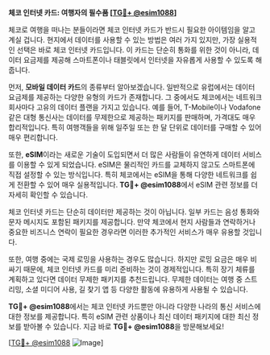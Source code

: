 **체코 인터넷 카드: 여행자의 필수품 [[TG💪+ @esim1088](https://t.me/s/esim1088)]**

체코로 여행을 떠나는 분들이라면 체코 인터넷 카드가 반드시 필요한 아이템임을 알고 계실 겁니다. 현지에서 데이터를 사용할 수 있는 방법은 여러 가지 있지만, 가장 실용적인 선택은 바로 체코 인터넷 카드입니다. 이 카드는 단순히 통화를 위한 것이 아니라, 데이터 요금제를 제공해 스마트폰이나 태블릿에서 인터넷을 자유롭게 사용할 수 있도록 해줍니다.

먼저, **모바일 데이터 카드**의 종류부터 알아보겠습니다. 일반적으로 유럽에서는 데이터 요금제를 제공하는 다양한 유형의 카드가 존재합니다. 그 중에서도 체코에서는 네트워크 회사마다 고유의 데이터 플랜을 가지고 있습니다. 예를 들어, T-Mobile이나 Vodafone 같은 대형 통신사는 데이터를 무제한으로 제공하는 패키지를 판매하며, 가격대도 매우 합리적입니다. 특히 여행객들을 위해 일주일 또는 한 달 단위로 데이터를 구매할 수 있어 매우 편리합니다.

또한, **eSIM**이라는 새로운 기술이 도입되면서 더 많은 사람들이 유연하게 데이터 서비스를 이용할 수 있게 되었습니다. eSIM은 물리적인 카드를 교체하지 않고도 스마트폰에 직접 설정할 수 있는 방식입니다. 특히 체코에서는 eSIM을 통해 다양한 네트워크를 쉽게 전환할 수 있어 매우 실용적입니다. **TG💪+ @esim1088**에서 eSIM 관련 정보를 더 자세히 확인할 수 있습니다.

체코 인터넷 카드는 단순히 데이터만 제공하는 것이 아닙니다. 일부 카드는 음성 통화와 문자 메시지도 포함된 패키지를 제공합니다. 만약 체코에서 현지 사람들과 연락하거나 중요한 비즈니스 연락이 필요한 경우라면 이러한 추가적인 서비스가 매우 유용할 것입니다.

또한, 여행 중에는 국제 로밍을 사용하는 경우도 많습니다. 하지만 로밍 요금은 매우 비싸기 때문에, 체코 인터넷 카드를 미리 준비하는 것이 경제적입니다. 특히 장기 체류를 계획하고 있다면 데이터 무제한 패키지를 추천드립니다. 무제한 데이터는 여행 중 스트리밍, 소셜 미디어 사용, 길 찾기 앱 등 다양한 활동에 유용하게 사용될 수 있습니다.

**TG💪+ @esim1088**에서는 체코 인터넷 카드뿐만 아니라 다양한 나라의 통신 서비스에 대한 정보를 제공합니다. 특히 eSIM 관련 상품이나 최신 데이터 패키지에 대한 최신 정보를 받아볼 수 있습니다. 지금 바로 **TG💪+ @esim1088**을 방문해보세요!

[[TG💪+ @esim1088](https://t.me/s/esim1088) ![Image](https://i.postimg.cc/Y0z9fWf4/image.png)]